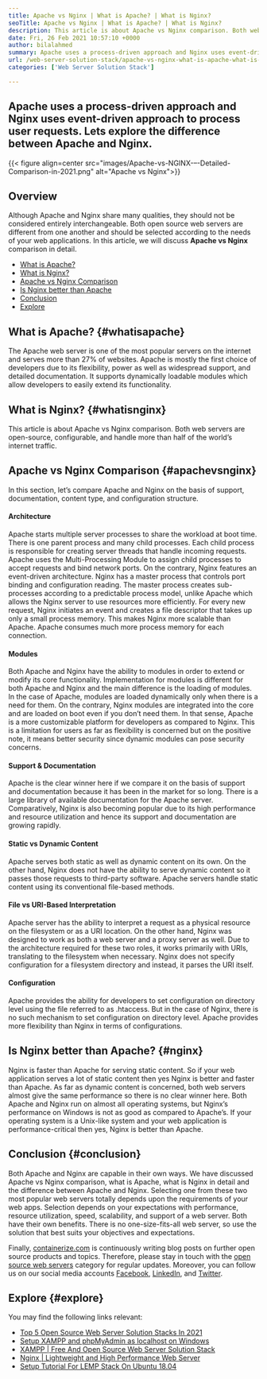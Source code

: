 ```yaml
---
title: Apache vs Nginx | What is Apache? | What is Nginx?
seoTitle: Apache vs Nginx | What is Apache? | What is Nginx?
description: This article is about Apache vs Nginx comparison. Both web servers are open-source, configurable, and handle more than half of the worlds internet traffic.
date: Fri, 26 Feb 2021 10:57:10 +0000
author: bilalahmed
summary: Apache uses a process-driven approach and Nginx uses event-driven approach to process user requests. Lets explore the difference between Apache and Nginx.
url: /web-server-solution-stack/apache-vs-nginx-what-is-apache-what-is-nginx/
categories: ['Web Server Solution Stack']

---
```

## Apache uses a process-driven approach and Nginx uses event-driven approach to process user requests. Lets explore the difference between Apache and Nginx.

{{< figure align=center src="images/Apache-vs-NGINX-–-Detailed-Comparison-in-2021.png" alt="Apache vs Nginx">}}  

## Overview

Although Apache and Nginx share many qualities, they should not be considered entirely interchangeable. Both open source web servers are different from one another and should be selected according to the needs of your web applications. In this article, we will discuss **Apache vs Nginx** comparison in detail.

  * [What is Apache?][1]
  * [What is Nginx?][2]
  * [Apache vs Nginx Comparison][3]
  * [Is Nginx better than Apache][4]
  * [Conclusion][5]
  * [Explore][6]

## What is Apache? {#whatisapache}

The Apache web server is one of the most popular servers on the internet and serves more than 27% of websites. Apache is mostly the first choice of developers due to its flexibility, power as well as widespread support, and detailed documentation. It supports dynamically loadable modules which allow developers to easily extend its functionality.

## What is Nginx? {#whatisnginx}

This article is about Apache vs Nginx comparison. Both web servers are open-source, configurable, and handle more than half of the world’s internet traffic.

## Apache vs Nginx Comparison {#apachevsnginx}

In this section, let’s compare Apache and Nginx on the basis of support, documentation, content type, and configuration structure.

#### Architecture

Apache starts multiple server processes to share the workload at boot time. There is one parent process and many child processes. Each child process is responsible for creating server threads that handle incoming requests. Apache uses the Multi-Processing Module to assign child processes to accept requests and bind network ports. On the contrary, Nginx features an event-driven architecture. Nginx has a master process that controls port binding and configuration reading. The master process creates sub-processes according to a predictable process model, unlike Apache which allows the Nginx server to use resources more efficiently. For every new request, Nginx initiates an event and creates a file descriptor that takes up only a small process memory. This makes Nginx more scalable than Apache. Apache consumes much more process memory for each connection.

#### Modules

Both Apache and Nginx have the ability to modules in order to extend or modify its core functionality. Implementation for modules is different for both Apache and Nginx and the main difference is the loading of modules. In the case of Apache, modules are loaded dynamically only when there is a need for them. On the contrary, Nginx modules are integrated into the core and are loaded on boot even if you don’t need them. In that sense, Apache is a more customizable platform for developers as compared to Nginx. This is a limitation for users as far as flexibility is concerned but on the positive note, it means better security since dynamic modules can pose security concerns.

#### Support & Documentation

Apache is the clear winner here if we compare it on the basis of support and documentation because it has been in the market for so long. There is a large library of available documentation for the Apache server. Comparatively, Nginx is also becoming popular due to its high performance and resource utilization and hence its support and documentation are growing rapidly. 

#### Static vs Dynamic Content

Apache serves both static as well as dynamic content on its own. On the other hand, Nginx does not have the ability to serve dynamic content so it passes those requests to third-party software. Apache servers handle static content using its conventional file-based methods. 

#### File vs URI-Based Interpretation

Apache server has the ability to interpret a request as a physical resource on the filesystem or as a URI location. On the other hand, Nginx was designed to work as both a web server and a proxy server as well. Due to the architecture required for these two roles, it works primarily with URIs, translating to the filesystem when necessary. Nginx does not specify configuration for a filesystem directory and instead, it parses the URI itself.

#### Configuration

Apache provides the ability for developers to set configuration on directory level using the file referred to as .htaccess. But in the case of Nginx, there is no such mechanism to set configuration on directory level. Apache provides more flexibility than Nginx in terms of configurations.

## Is Nginx better than Apache? {#nginx}

Nginx is faster than Apache for serving static content. So if your web application serves a lot of static content then yes Nginx is better and faster than Apache. As far as dynamic content is concerned, both web servers almost give the same performance so there is no clear winner here. Both Apache and Nginx run on almost all operating systems, but Nginx’s performance on Windows is not as good as compared to Apache’s. If your operating system is a Unix-like system and your web application is performance-critical then yes, Nginx is better than Apache.

## Conclusion {#conclusion}

Both Apache and Nginx are capable in their own ways. We have discussed Apache vs Nginx comparison, what is Apache, what is Nginx in detail and the difference between Apache and Nginx. Selecting one from these two most popular web servers totally depends upon the requirements of your web apps. Selection depends on your expectations with performance, resource utilization, speed, scalability, and support of a web server. Both have their own benefits. There is no one-size-fits-all web server, so use the solution that best suits your objectives and expectations.

Finally, [containerize.com][7] is continuously writing blog posts on further open source products and topics. Therefore, please stay in touch with the [open source web servers][8] category for regular updates. Moreover, you can follow us on our social media accounts [Facebook][9], [LinkedIn][10], and [Twitter][11].

## Explore {#explore}

You may find the following links relevant:

  * [Top 5 Open Source Web Server Solution Stacks In 2021][12]
  * [Setup XAMPP and phpMyAdmin as localhost on Windows][13]
  * [XAMPP | Free And Open Source Web Server Solution Stack][14]
  * [Nginx | Lightweight and High Performance Web Server][15]
  * [Setup Tutorial For LEMP Stack On Ubuntu 18.04][16]

 [1]: #whatisapache
 [2]: #whatisnginx
 [3]: #apachevsnginx
 [4]: #nginx
 [5]: #conclusion
 [6]: #explore
 [7]: https://www.containerize.com/
 [8]: https://blog.containerize.com/category/web-server-solution-stack/
 [9]: https://web.facebook.com/containerize
 [10]: https://www.linkedin.com/company/containerize/
 [11]: https://twitter.com/containerize_co
 [12]: https://blog.containerize.com/2021/01/08/top-5-open-source-web-server-solution-stacks-in-2021/
 [13]: https://blog.containerize.com/2020/10/26/how-to-setup-xampp-and-phpmyadmin-as-localhost-on-windows/
 [14]: https://products.containerize.com/solution-stack/xampp
 [15]: https://products.containerize.com/solution-stack/nginx
 [16]: https://blog.containerize.com/2021/06/26/setup-tutorial-for-lemp-stack-on-ubuntu-18.04/